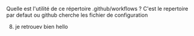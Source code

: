  Quelle est l'utilité de ce
répertoire .github/workflows ? C'est le repertoire par defaut ou github cherche les fichier de configuration

8) je retrouev bien hello